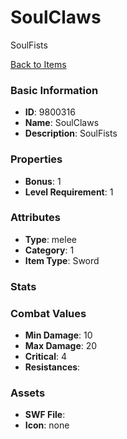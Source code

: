 # SoulClaws

SoulFists

[Back to Items](../items.md)

### Basic Information

- **ID**: 9800316
- **Name**: SoulClaws
- **Description**: SoulFists

### Properties

- **Bonus**: 1
- **Level Requirement**: 1

### Attributes

- **Type**: melee     
- **Category**: 1
- **Item Type**: Sword

### Stats


### Combat Values

- **Min Damage**: 10
- **Max Damage**: 20
- **Critical**: 4
- **Resistances**: 

### Assets

- **SWF File**: 
- **Icon**: none

